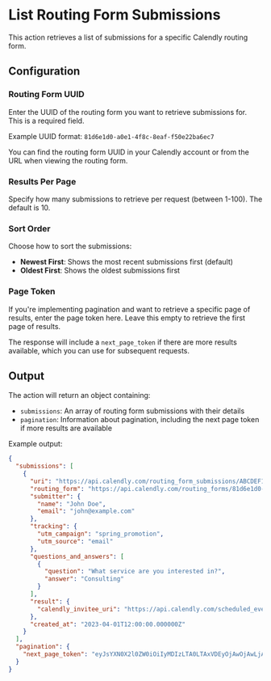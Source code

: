 # List Routing Form Submissions

This action retrieves a list of submissions for a specific Calendly routing form.

## Configuration

### Routing Form UUID
Enter the UUID of the routing form you want to retrieve submissions for. This is a required field.

Example UUID format: `81d6e1d0-a0e1-4f8c-8eaf-f50e22ba6ec7`

You can find the routing form UUID in your Calendly account or from the URL when viewing the routing form.

### Results Per Page
Specify how many submissions to retrieve per request (between 1-100). The default is 10.

### Sort Order
Choose how to sort the submissions:
- **Newest First**: Shows the most recent submissions first (default)
- **Oldest First**: Shows the oldest submissions first

### Page Token
If you're implementing pagination and want to retrieve a specific page of results, enter the page token here. Leave this empty to retrieve the first page of results.

The response will include a `next_page_token` if there are more results available, which you can use for subsequent requests.

## Output

The action will return an object containing:
- `submissions`: An array of routing form submissions with their details
- `pagination`: Information about pagination, including the next page token if more results are available

Example output:
```json
{
  "submissions": [
    {
      "uri": "https://api.calendly.com/routing_form_submissions/ABCDEF123456",
      "routing_form": "https://api.calendly.com/routing_forms/81d6e1d0-a0e1-4f8c-8eaf-f50e22ba6ec7",
      "submitter": {
        "name": "John Doe",
        "email": "john@example.com"
      },
      "tracking": {
        "utm_campaign": "spring_promotion",
        "utm_source": "email"
      },
      "questions_and_answers": [
        {
          "question": "What service are you interested in?",
          "answer": "Consulting"
        }
      ],
      "result": {
        "calendly_invitee_uri": "https://api.calendly.com/scheduled_events/GHIJKL789012/invitees/MNOPQR345678"
      },
      "created_at": "2023-04-01T12:00:00.000000Z"
    }
  ],
  "pagination": {
    "next_page_token": "eyJsYXN0X2l0ZW0iOiIyMDIzLTA0LTAxVDEyOjAwOjAwLjAwMDAwMFoifQ=="
  }
}
```